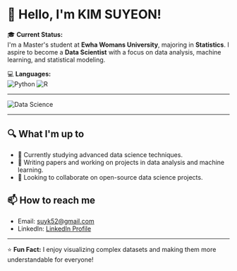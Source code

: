 # 👋 Hello, I'm KIM SUYEON!

🎓 **Current Status:**  
I'm a Master's student at **Ewha Womans University**, majoring in **Statistics**. I aspire to become a **Data Scientist** with a focus on data analysis, machine learning, and statistical modeling.


💻 **Languages:**  
![Python](https://img.shields.io/badge/Python-3776AB?style=for-the-badge&logo=python&logoColor=white)
![R](https://img.shields.io/badge/R-276DC3?style=for-the-badge&logo=r&logoColor=white)

---

![Data Science](https://media.giphy.com/media/xT9IgzoKnwFNmISR8I/giphy.gif)

---

## 🔍 What I'm up to
- 🌱 Currently studying advanced data science techniques.
- 📝 Writing papers and working on projects in data analysis and machine learning.
- 🤝 Looking to collaborate on open-source data science projects.

## 📫 How to reach me
- Email: [suyk52@gmail.com](mailto:suyk52@gmail.com)
- LinkedIn: [LinkedIn Profile](https://www.linkedin.com/in/suyeon-kim/)

---

⭐️ **Fun Fact:** I enjoy visualizing complex datasets and making them more understandable for everyone!
